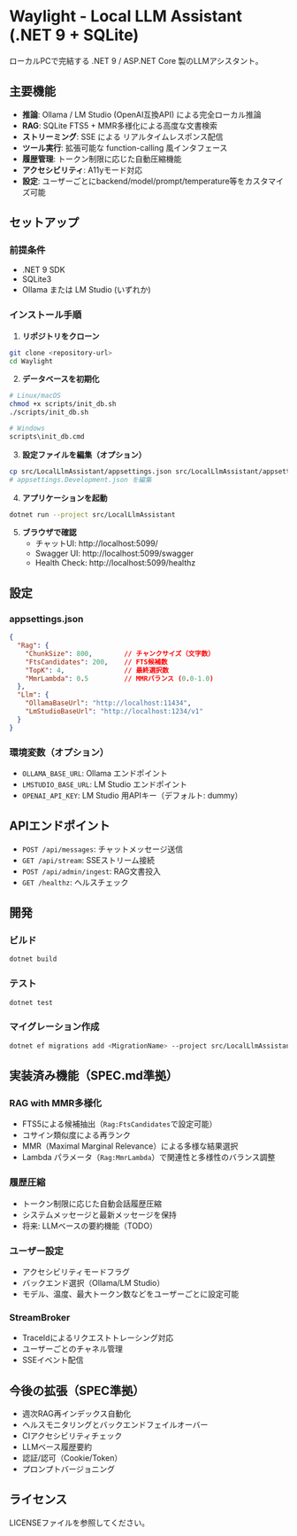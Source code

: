 # Waylight - Local LLM Assistant (.NET 9 + SQLite)

ローカルPCで完結する .NET 9 / ASP.NET Core 製のLLMアシスタント。

## 主要機能

- **推論**: Ollama / LM Studio (OpenAI互換API) による完全ローカル推論
- **RAG**: SQLite FTS5 + MMR多様化による高度な文書検索
- **ストリーミング**: SSE による リアルタイムレスポンス配信
- **ツール実行**: 拡張可能な function-calling 風インタフェース
- **履歴管理**: トークン制限に応じた自動圧縮機能
- **アクセシビリティ**: A11yモード対応
- **設定**: ユーザーごとにbackend/model/prompt/temperature等をカスタマイズ可能

## セットアップ

### 前提条件

- .NET 9 SDK
- SQLite3
- Ollama または LM Studio (いずれか)

### インストール手順

1. **リポジトリをクローン**
```bash
git clone <repository-url>
cd Waylight
```

2. **データベースを初期化**
```bash
# Linux/macOS
chmod +x scripts/init_db.sh
./scripts/init_db.sh

# Windows
scripts\init_db.cmd
```

3. **設定ファイルを編集（オプション）**
```bash
cp src/LocalLlmAssistant/appsettings.json src/LocalLlmAssistant/appsettings.Development.json
# appsettings.Development.json を編集
```

4. **アプリケーションを起動**
```bash
dotnet run --project src/LocalLlmAssistant
```

5. **ブラウザで確認**
   - チャットUI: http://localhost:5099/
   - Swagger UI: http://localhost:5099/swagger
   - Health Check: http://localhost:5099/healthz

## 設定

### appsettings.json

```json
{
  "Rag": {
    "ChunkSize": 800,        // チャンクサイズ（文字数）
    "FtsCandidates": 200,    // FTS候補数
    "TopK": 4,               // 最終選択数
    "MmrLambda": 0.5         // MMRバランス (0.0-1.0)
  },
  "Llm": {
    "OllamaBaseUrl": "http://localhost:11434",
    "LmStudioBaseUrl": "http://localhost:1234/v1"
  }
}
```

### 環境変数（オプション）

- `OLLAMA_BASE_URL`: Ollama エンドポイント
- `LMSTUDIO_BASE_URL`: LM Studio エンドポイント
- `OPENAI_API_KEY`: LM Studio 用APIキー（デフォルト: dummy）

## APIエンドポイント

- `POST /api/messages`: チャットメッセージ送信
- `GET /api/stream`: SSEストリーム接続
- `POST /api/admin/ingest`: RAG文書投入
- `GET /healthz`: ヘルスチェック

## 開発

### ビルド
```bash
dotnet build
```

### テスト
```bash
dotnet test
```

### マイグレーション作成
```bash
dotnet ef migrations add <MigrationName> --project src/LocalLlmAssistant
```

## 実装済み機能（SPEC.md準拠）

### RAG with MMR多様化
- FTS5による候補抽出（`Rag:FtsCandidates`で設定可能）
- コサイン類似度による再ランク
- MMR（Maximal Marginal Relevance）による多様な結果選択
- Lambda パラメータ（`Rag:MmrLambda`）で関連性と多様性のバランス調整

### 履歴圧縮
- トークン制限に応じた自動会話履歴圧縮
- システムメッセージと最新メッセージを保持
- 将来: LLMベースの要約機能（TODO）

### ユーザー設定
- アクセシビリティモードフラグ
- バックエンド選択（Ollama/LM Studio）
- モデル、温度、最大トークン数などをユーザーごとに設定可能

### StreamBroker
- TraceIdによるリクエストトレーシング対応
- ユーザーごとのチャネル管理
- SSEイベント配信

## 今後の拡張（SPEC準拠）

- 週次RAG再インデックス自動化
- ヘルスモニタリングとバックエンドフェイルオーバー
- CIアクセシビリティチェック
- LLMベース履歴要約
- 認証/認可（Cookie/Token）
- プロンプトバージョニング

## ライセンス

LICENSEファイルを参照してください。
